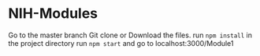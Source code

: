 # NIH-Modules

Go to the master branch
Git clone or Download the files.
run `npm install` in the project directory
run `npm start` and go to localhost:3000/Module1
